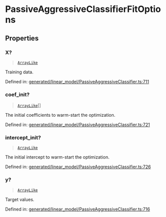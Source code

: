 # PassiveAggressiveClassifierFitOptions

## Properties

### X?

> [`ArrayLike`](../types/ArrayLike.md)

Training data.

Defined in:  [generated/linear\_model/PassiveAggressiveClassifier.ts:711](https://github.com/transitive-bullshit/scikit-learn-ts/blob/b59c1ff/packages/sklearn/src/generated/linear_model/PassiveAggressiveClassifier.ts#L711)

### coef\_init?

> [`ArrayLike`](../types/ArrayLike.md)[]

The initial coefficients to warm-start the optimization.

Defined in:  [generated/linear\_model/PassiveAggressiveClassifier.ts:721](https://github.com/transitive-bullshit/scikit-learn-ts/blob/b59c1ff/packages/sklearn/src/generated/linear_model/PassiveAggressiveClassifier.ts#L721)

### intercept\_init?

> [`ArrayLike`](../types/ArrayLike.md)

The initial intercept to warm-start the optimization.

Defined in:  [generated/linear\_model/PassiveAggressiveClassifier.ts:726](https://github.com/transitive-bullshit/scikit-learn-ts/blob/b59c1ff/packages/sklearn/src/generated/linear_model/PassiveAggressiveClassifier.ts#L726)

### y?

> [`ArrayLike`](../types/ArrayLike.md)

Target values.

Defined in:  [generated/linear\_model/PassiveAggressiveClassifier.ts:716](https://github.com/transitive-bullshit/scikit-learn-ts/blob/b59c1ff/packages/sklearn/src/generated/linear_model/PassiveAggressiveClassifier.ts#L716)
